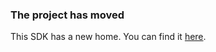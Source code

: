 ### The project has moved

This SDK has a new home.  You can find it [here](https://github.com/volarvideo/ios-volar-public-framework).